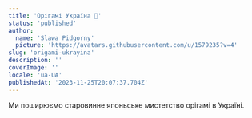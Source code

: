 ```yaml
---
title: 'Орігамі Україна 🌻'
status: 'published'
author:
  name: 'Slawa Pidgorny'
  picture: 'https://avatars.githubusercontent.com/u/1579235?v=4'
slug: 'origami-ukrayina'
description: ''
coverImage: ''
locale: 'ua-UA'
publishedAt: '2023-11-25T20:07:37.704Z'
---
```


Ми поширюємо старовинне японьське мистетство орігамі в Україні.